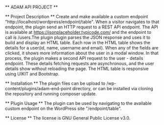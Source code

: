 ** ADAM API PROJECT **

** Project Description **
Create and make available a custom endpoint "http://localhost/wordpress/endpoint/table". When a visitor navigates to that endpoint, the plugin send an HTTP request to a REST API endpoint. The API is available at https://jsonplaceholder.typicode.com/ and the endpoint to call is /users.The plugin plugin parses the JSON response and uses it to build and display an HTML table. Each row in the HTML table shows the details for a user(id, name, username and email). When any of the fields are clicked, it shows more information about the user in a modal window. In that process, the plugin makes a second API request to the user - details endpoint. These details fetching requests are asynchronous, and the user details show without reloading the page. The HTML table is responsive using UIKIT and Bootstrap.

** Installation **
The plugin files can be upload to /wp-content/plugins/adam-end-point directory, or can be installed via cloning the repository and running composer update.

** Plugin Usage **
The plugin can be used by navigating to the available custom endpoint on the WordPress site "/endpoint/table". 

** License **
The license is GNU General Public License v3.0.